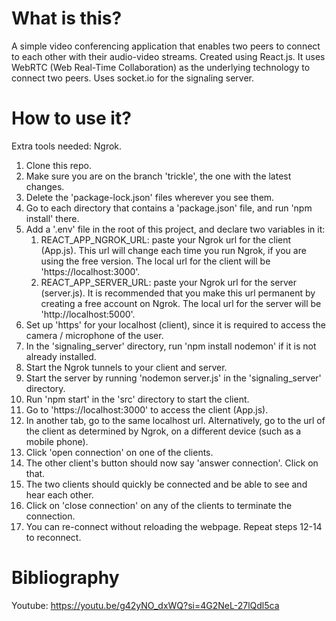 # What is this?

A simple video conferencing application that enables two peers to connect to each other with their audio-video streams.
Created using React.js.
It uses WebRTC (Web Real-Time Collaboration) as the underlying technology to connect two peers.
Uses socket.io for the signaling server.

# How to use it?

Extra tools needed: Ngrok.

1. Clone this repo.
2. Make sure you are on the branch 'trickle', the one with the latest changes.
3. Delete the 'package-lock.json' files wherever you see them.
4. Go to each directory that contains a 'package.json' file, and run 'npm install' there.
5. Add a '.env' file in the root of this project, and declare two variables in it:
    1. REACT_APP_NGROK_URL: paste your Ngrok url for the client (App.js). This url will change each time you run Ngrok, if you are using the free version. The local url for the client will be 'https://localhost:3000'.
    2. REACT_APP_SERVER_URL: paste your Ngrok url for the server (server.js). It is recommended that you make this url permanent by creating a free account on Ngrok. The local url for the server will be 'http://localhost:5000'.
6. Set up 'https' for your localhost (client), since it is required to access the camera / microphone of the user.
7. In the 'signaling_server' directory, run 'npm install nodemon' if it is not already installed.
8. Start the Ngrok tunnels to your client and server.
9. Start the server by running 'nodemon server.js' in the 'signaling_server' directory.
10. Run 'npm start' in the 'src' directory to start the client.
11. Go to 'https://localhost:3000' to access the client (App.js).
12. In another tab, go to the same localhost url. Alternatively, go to the url of the client as determined by Ngrok, on a different device (such as a mobile phone).
13. Click 'open connection' on one of the clients.
14. The other client's button should now say 'answer connection'. Click on that.
15. The two clients should quickly be connected and be able to see and hear each other.
16. Click on 'close connection' on any of the clients to terminate the connection.
17. You can re-connect without reloading the webpage. Repeat steps 12-14 to reconnect.

# Bibliography

Youtube: https://youtu.be/g42yNO_dxWQ?si=4G2NeL-27lQdl5ca